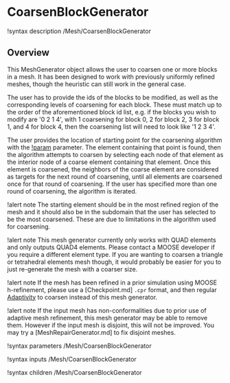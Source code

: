 # CoarsenBlockGenerator

!syntax description /Mesh/CoarsenBlockGenerator

## Overview

This MeshGenerator object allows the user to coarsen one or more blocks in a mesh. It has been designed
to work with previously uniformly refined meshes, though the heuristic can still work in the general case.

The user has to provide the ids of the blocks to be modified, as well as the corresponding levels of coarsening for each block. These must match up to the order of the aforementioned block id list, e.g. if the blocks you wish to modify are '0 2 1 4', with 1 coarsening for block 0, 2 for block 2, 3 for block 1, and 4 for block 4, then the coarsening list will need to look like '1 2 3 4'.

The user provides the location of starting point for the coarsening algorithm with the [!param](/Mesh/CoarsenBlockGenerator/start) parameter. The element containing that point is found, then the algorithm attempts to coarsen by selecting each node of that element as the interior node of a coarse element containing that element. Once this element is coarsened, the neighbors of the coarse element
are considered as targets for the next round of coarsening, until all elements are coarsened once for that round of coarsening. If
the user has specified more than one round of coarsening, the algorithm is iterated.

!alert note
The starting element should be in the most refined region of the mesh
and it should also be in the subdomain that the user has selected to be the most coarsened. These are
due to limitations in the algorithm used for coarsening.

!alert note
This mesh generator currently only works with QUAD elements and only outputs QUAD4 elements. Please
contact a MOOSE developer if you require a different element type. If you are wanting to coarsen a triangle
or tetrahedral elements mesh though, it would probably be easier for you to just re-generate the mesh with a
coarser size.

!alert note
If the mesh has been refined in a prior simulation using MOOSE h-refinement, please use a [Checkpoint.md] `.cpr`
format, and then regular [Adaptivity](syntax/Adaptivity/index.md) to coarsen instead of this mesh generator.

!alert note
If the input mesh has non-conformalities due to prior use of adaptive mesh refinement,
this mesh generator may be able to remove them.
However if the input mesh is disjoint, this will not be improved. You may try a [MeshRepairGenerator.md]
to fix disjoint meshes.

!syntax parameters /Mesh/CoarsenBlockGenerator

!syntax inputs /Mesh/CoarsenBlockGenerator

!syntax children /Mesh/CoarsenBlockGenerator
